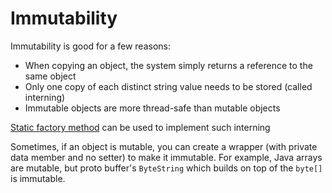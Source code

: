 Immutability
===

Immutability is good for a few reasons:

* When copying an object, the system simply returns a reference to the same object
* Only one copy of each distinct string value needs to be stored (called interning)
* Immutable objects are more thread-safe than mutable objects

[Static factory method](../factory/Readme.md) can be used to implement such interning

Sometimes, if an object is mutable, you can create a wrapper (with private data member and no setter) to make it immutable.
For example, Java arrays are mutable, but proto buffer's `ByteString` which builds on top of the `byte[]` is immutable.
